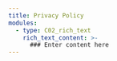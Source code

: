 ```yaml
---
title: Privacy Policy
modules:
  - type: C02_rich_text
    rich_text_content: >-
      ### Enter content here
---
```


